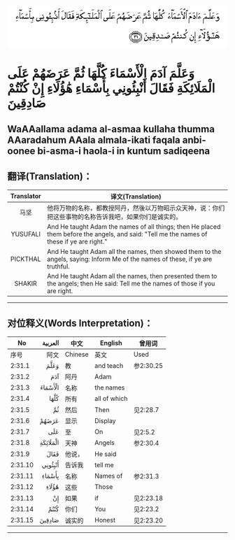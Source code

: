 ![002:031](images/002_031.gif)

#  وَعَلَّمَ آدَمَ الْأَسْمَاءَ كُلَّهَا ثُمَّ عَرَضَهُمْ عَلَى الْمَلَائِكَةِ فَقَالَ أَنْبِئُونِي بِأَسْمَاءِ هَٰؤُلَاءِ إِنْ كُنْتُمْ صَادِقِينَ 

## WaAAallama adama al-asmaa kullaha thumma AAaradahum AAala almala-ikati faqala anbi-oonee bi-asma-i haola-i in kuntum sadiqeena

## 翻译(Translation)：

| Translator | 译文(Translation)                                            |
|:----------:| ------------------------------------------------------------ |
| 马坚       | 他将万物的名称，都教授阿丹，然後以万物昭示众天神，说：你们把这些事物的名称告诉我吧，如果你们是诚实的。 |
| YUSUFALI   | And He taught Adam the names of all things; then He placed them before the angels, and said: "Tell me the names of these if ye are right." |
| PICKTHAL   | And He taught Adam all the names, then showed them to the angels, saying: Inform Me of the names of these, if ye are truthful. |
| SHAKIR     | And He taught Adam all the names, then presented them to the angels; then He said: Tell me the names of those if you are right. |

---

## 对位释义(Words Interpretation)：

| No      |  العربية | 中文    | English      | 曾用词    |
| ------- | -------: | ------- | ------------ | --------- |
| 序号    |     阿文 | Chinese | 英文         | Used      |
| 2:31.1  |     وَعَلَّمَ | 教      | and teach    | 参2:30.25 |
| 2:31.2  |      آدَمَ | 阿丹    | Adam         |           |
| 2:31.3  |  الْأَسْمَاءَ | 名称    | the names    |           |
| 2:31.4  |     كُلَّهَا | 所有    | all of which |           |
| 2:31.5  |       ثُمَّ | 然后    | Then         | 见2:28.7  |
| 2:31.6  |    عَرَضَهُمْ | 显示    | Display      |           |
| 2:31.7  |      عَلَى | 至      | On           | 见2:5.2   |
| 2:31.8  | الْمَلَائِكَةِ | 天神    | Angels       | 参2:30.4  |
| 2:31.9  |     فَقَالَ | 他说，  | He said      |           |
| 2:31.10 |  أَنْبِئُونِي | 告诉我  | tell me      |           |
| 2:31.11 |   بِأَسْمَاءِ | 名称    | Names of     | 参2:31.3  |
| 2:31.12 |    هَٰؤُلَاءِ | 这些    | Those        |           |
| 2:31.13 |       إِنْ | 如果    | if           | 见2:23.18 |
| 2:31.14 |     كُنْتُمْ | 你们    | You          | 见2:23.2  |
| 2:31.15 |   صَادِقِينَ | 诚实的  | Honest       | 见2:23.20 |

---

